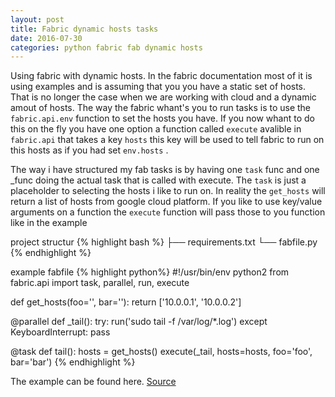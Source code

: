 ```yaml
---
layout: post
title: Fabric dynamic hosts tasks
date: 2016-07-30
categories: python fabric fab dynamic hosts
---
```

Using fabric with dynamic hosts. In the fabric documentation most of it is using examples and is assuming that you you have a static set of hosts. That is no longer the case when we are working with cloud and a dynamic amout of hosts. The way the fabric whant's you to run tasks is to use the `fabric.api.env` function to set the hosts you have. If you now whant to do this on the fly you have one option a function called `execute` avalible in `fabric.api` that takes a key `hosts` this key will be used to tell fabric to run on this hosts as if you had set `env.hosts` .

The way i have structured my fab tasks is by having one `task` func and one _func doing the actual task that is called with execute. The `task` is just a placeholder to selecting the hosts i like to run on. In reality the `get_hosts` will return a list of hosts from google cloud platform. If you like to use key/value arguments on a function the `execute` function will pass those to you function like in the example


project structur
{% highlight bash %}
├── requirements.txt
└── fabfile.py
{% endhighlight %}

example fabfile
{% highlight python%}
#!/usr/bin/env python2
from fabric.api import task, parallel, run, execute

def get_hosts(foo='', bar=''):
    return ['10.0.0.1', '10.0.0.2']

@parallel
def _tail():
    try:
        run('sudo tail -f /var/log/*.log')
    except KeyboardInterrupt:
        pass

@task
def tail():
    hosts = get_hosts()
    execute(_tail, hosts=hosts, foo='foo', bar='bar')
{% endhighlight %}


The example can be found here. [Source](https://github.com/mad01/examples/tree/master/fabric)
